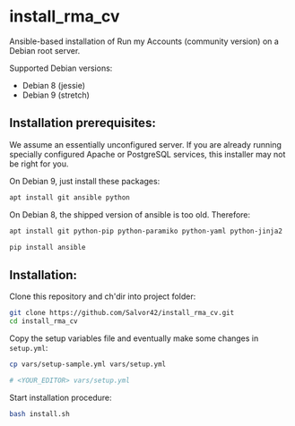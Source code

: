 # install_rma_cv

Ansible-based installation of Run my Accounts (community version) on
a Debian root server.

Supported Debian versions:


* Debian 8 (jessie)
* Debian 9 (stretch)


## Installation prerequisites:


We assume an essentially unconfigured server. If you are already running
specially configured Apache or PostgreSQL services, this installer may not be
right for you.


On Debian 9, just install these packages:

```sh
apt install git ansible python
```


On Debian 8, the shipped version of ansible is too old. Therefore:

```sh
apt install git python-pip python-paramiko python-yaml python-jinja2

pip install ansible
```



## Installation:

Clone this repository and ch'dir into project folder:

```sh
git clone https://github.com/Salvor42/install_rma_cv.git
cd install_rma_cv
```

Copy the setup variables file and eventually make some changes in `setup.yml`:

```sh
cp vars/setup-sample.yml vars/setup.yml

# <YOUR_EDITOR> vars/setup.yml
```

Start installation procedure:

```sh
bash install.sh
```
